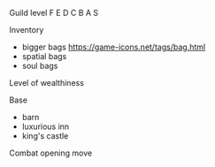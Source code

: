 

Guild level
F
E
D
C
B
A
S


Inventory
* bigger bags https://game-icons.net/tags/bag.html
* spatial bags
* soul bags


Level of wealthiness


Base
- barn
- luxurious inn
- king's castle


Combat
opening move

